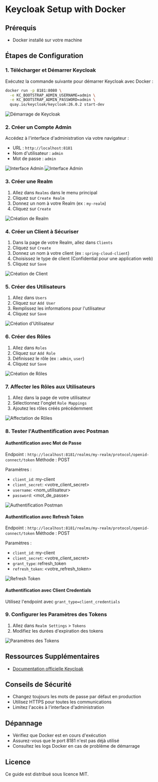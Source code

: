 # Keycloak Setup with Docker

## Prérequis

- Docker installé sur votre machine

## Étapes de Configuration

### 1. Télécharger et Démarrer Keycloak

Exécutez la commande suivante pour démarrer Keycloak avec Docker :

```bash
docker run -p 8181:8080 \
  -e KC_BOOTSTRAP_ADMIN_USERNAME=admin \
  -e KC_BOOTSTRAP_ADMIN_PASSWORD=admin \
  quay.io/keycloak/keycloak:26.0.2 start-dev
```

![Démarrage de Keycloak](screens/1.png)


### 2. Créer un Compte Admin

Accédez à l'interface d'administration via votre navigateur :
- URL : `http://localhost:8181`
- Nom d'utilisateur : `admin`
- Mot de passe : `admin`

![Interface Admin](screens/2.1.png)
![Interface Admin](screens/2.png)

### 3. Créer une Realm

1. Allez dans `Realms` dans le menu principal
2. Cliquez sur `Create Realm`
3. Donnez un nom à votre Realm (ex : `my-realm`)
4. Cliquez sur `Create`

![Création de Realm](screens/3.png)

### 4. Créer un Client à Sécuriser

1. Dans la page de votre Realm, allez dans `Clients`
2. Cliquez sur `Create`
3. Donnez un nom à votre client (ex : `spring-cloud-client`)
4. Choisissez le type de client (Confidential pour une application web)
5. Cliquez sur `Save`

![Création de Client](screens/4.png)

### 5. Créer des Utilisateurs

1. Allez dans `Users`
2. Cliquez sur `Add User`
3. Remplissez les informations pour l'utilisateur
4. Cliquez sur `Save`

![Création d'Utilisateur](screens/5.png)

### 6. Créer des Rôles

1. Allez dans `Roles`
2. Cliquez sur `Add Role`
3. Définissez le rôle (ex : `admin`, `user`)
4. Cliquez sur `Save`

![Création de Rôles](screens/6.png)

### 7. Affecter les Rôles aux Utilisateurs

1. Allez dans la page de votre utilisateur
2. Sélectionnez l'onglet `Role Mappings`
3. Ajoutez les rôles créés précédemment

![Affectation de Rôles](screens/7.png)

### 8. Tester l'Authentification avec Postman

#### Authentification avec Mot de Passe

Endpoint : `http://localhost:8181/realms/my-realm/protocol/openid-connect/token`
Méthode : POST

Paramètres :
- `client_id`: my-client
- `client_secret`: <votre_client_secret>
- `username`: <nom_utilisateur>
- `password`: <mot_de_passe>

![Authentification Postman](screens/8.png)

#### Authentification avec Refresh Token

Endpoint : `http://localhost:8181/realms/my-realm/protocol/openid-connect/token`
Méthode : POST

Paramètres :
- `client_id`: my-client
- `client_secret`: <votre_client_secret>
- `grant_type`: refresh_token
- `refresh_token`: <votre_refresh_token>

![Refresh Token](screens/9.png)

#### Authentification avec Client Credentials

Utilisez l'endpoint avec `grant_type=client_credentials`

### 9. Configurer les Paramètres des Tokens

1. Allez dans `Realm Settings` > `Tokens`
2. Modifiez les durées d'expiration des tokens

![Paramètres des Tokens](screens/10.png)

## Ressources Supplémentaires

- [Documentation officielle Keycloak](https://www.keycloak.org/docs/)

## Conseils de Sécurité

- Changez toujours les mots de passe par défaut en production
- Utilisez HTTPS pour toutes les communications
- Limitez l'accès à l'interface d'administration

## Dépannage

- Vérifiez que Docker est en cours d'exécution
- Assurez-vous que le port 8181 n'est pas déjà utilisé
- Consultez les logs Docker en cas de problème de démarrage

## Licence

Ce guide est distribué sous licence MIT.
